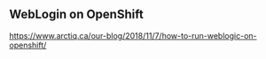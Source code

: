 ## WebLogin on OpenShift

https://www.arctiq.ca/our-blog/2018/11/7/how-to-run-weblogic-on-openshift/
